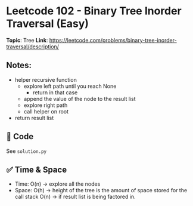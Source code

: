 # Leetcode 102 - Binary Tree Inorder Traversal (Easy)

**Topic**: Tree
**Link**: https://leetcode.com/problems/binary-tree-inorder-traversal/description/

## Notes: 
 - helper recursive function
    - explore left path until you reach None
        - return in that case
    - append the value of the node to the result list
    - explore right path
    - call helper on root
 - return result list

## 🧪 Code
See `solution.py`

## ✅ Time & Space
- Time: O(n) -> explore all the nodes
- Space: O(h) -> height of the tree is the amount of space stored for the call stack
         O(n) -> if result list is being factored in. 

